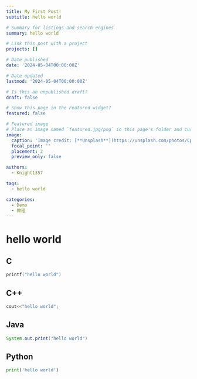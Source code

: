 ```yaml
---
title: My First Post!
subtitle: hello world

# Summary for listings and search engines
summary: hello world

# Link this post with a project
projects: []

# Date published
date: '2024-05-04T00:00:00Z'

# Date updated
lastmod: '2024-05-04T00:00:00Z'

# Is this an unpublished draft?
draft: false

# Show this page in the Featured widget?
featured: false

# Featured image
# Place an image named `featured.jpg/png` in this page's folder and customize its options here.
image:
  caption: 'Image credit: [**Unsplash**](https://unsplash.com/photos/CpkOjOcXdUY)'
  focal_point: ''
  placement: 2
  preview_only: false

authors:
  - Knight1357

tags:
  - hello world

categories:
  - Demo
  - 教程
---
```


# hello world

## C
```c
printf("hello world")
```

## C++
```cpp
cout<<"hello world";
```

## Java
```java
System.out.print("hello world")
```

## Python
```python
print('hello world')
```
